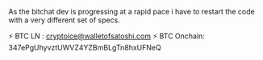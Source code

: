 As the bitchat dev is progressing at a rapid pace i have to restart the code with a very different set of specs. 




 
⚡ BTC LN : cryptoice@walletofsatoshi.com
⚡ BTC Onchain: 347ePgUhyvztUWVZ4YZBmBLgTn8hxUFNeQ
